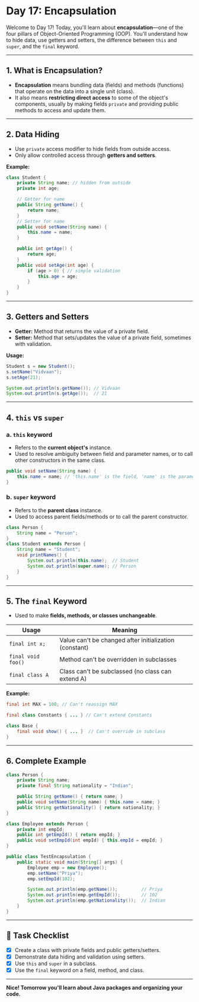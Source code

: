 # Day 17: Encapsulation

Welcome to Day 17! Today, you'll learn about **encapsulation**—one of the four pillars of Object-Oriented Programming (OOP). You'll understand how to hide data, use getters and setters, the difference between `this` and `super`, and the `final` keyword.

---

## 1. What is Encapsulation?

- **Encapsulation** means bundling data (fields) and methods (functions) that operate on the data into a single unit (class).
- It also means **restricting direct access** to some of the object's components, usually by making fields `private` and providing public methods to access and update them.

---

## 2. Data Hiding

- Use `private` access modifier to hide fields from outside access.
- Only allow controlled access through **getters and setters**.

**Example:**
```java
class Student {
    private String name; // hidden from outside
    private int age;

    // Getter for name
    public String getName() {
        return name;
    }
    // Setter for name
    public void setName(String name) {
        this.name = name;
    }

    public int getAge() {
        return age;
    }
    public void setAge(int age) {
        if (age > 0) { // simple validation
            this.age = age;
        }
    }
}
```

---

## 3. Getters and Setters

- **Getter:** Method that returns the value of a private field.
- **Setter:** Method that sets/updates the value of a private field, sometimes with validation.

**Usage:**
```java
Student s = new Student();
s.setName("Vidvaan");
s.setAge(21);

System.out.println(s.getName()); // Vidvaan
System.out.println(s.getAge());  // 21
```

---

## 4. `this` vs `super`

### a. `this` keyword

- Refers to the **current object's** instance.
- Used to resolve ambiguity between field and parameter names, or to call other constructors in the same class.

```java
public void setName(String name) {
    this.name = name; // 'this.name' is the field, 'name' is the parameter
}
```

### b. `super` keyword

- Refers to the **parent class** instance.
- Used to access parent fields/methods or to call the parent constructor.

```java
class Person {
    String name = "Person";
}
class Student extends Person {
    String name = "Student";
    void printNames() {
        System.out.println(this.name);  // Student
        System.out.println(super.name); // Person
    }
}
```

---

## 5. The `final` Keyword

- Used to make **fields, methods, or classes unchangeable**.

| Usage             | Meaning                                                       |
|-------------------|--------------------------------------------------------------|
| `final int x;`    | Value can't be changed after initialization (constant)        |
| `final void foo()`| Method can't be overridden in subclasses                      |
| `final class A`   | Class can't be subclassed (no class can extend A)             |

**Example:**
```java
final int MAX = 100; // Can't reassign MAX

final class Constants { ... } // Can't extend Constants

class Base {
    final void show() { ... }  // Can't override in subclass
}
```

---

## 6. Complete Example

```java
class Person {
    private String name;
    private final String nationality = "Indian";

    public String getName() { return name; }
    public void setName(String name) { this.name = name; }
    public String getNationality() { return nationality; }
}

class Employee extends Person {
    private int empId;
    public int getEmpId() { return empId; }
    public void setEmpId(int empId) { this.empId = empId; }
}

public class TestEncapsulation {
    public static void main(String[] args) {
        Employee emp = new Employee();
        emp.setName("Priya");
        emp.setEmpId(102);

        System.out.println(emp.getName());         // Priya
        System.out.println(emp.getEmpId());        // 102
        System.out.println(emp.getNationality());  // Indian
    }
}
```

---

## 🎯 Task Checklist

- [x] Create a class with private fields and public getters/setters.
- [x] Demonstrate data hiding and validation using setters.
- [x] Use `this` and `super` in a subclass.
- [x] Use the `final` keyword on a field, method, and class.

---

**Nice! Tomorrow you'll learn about Java packages and organizing your code.**